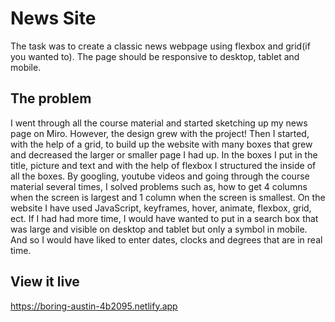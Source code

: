 # News Site

The task was to create a classic news webpage using flexbox and grid(if you wanted to). The page should be responsive to desktop, tablet and mobile.

## The problem

I went through all the course material and started sketching up my news page on Miro. However, the design grew with the project! Then I started, with the help of a grid, to build up the website with many boxes that grew and decreased the larger or smaller page I had up. In the boxes I put in the title, picture and text and with the help of flexbox I structured the inside of all the boxes. 
  By googling, youtube videos and going through the course material several times, I solved problems such as, how to get 4 columns when the screen is largest and 1 column when the screen is smallest. 
  On the website I have used JavaScript, keyframes, hover, animate, flexbox, grid, ect. If I had had more time, I would have wanted to put in a search box that was large and visible on desktop and tablet but only a symbol in mobile. And so I would have liked to enter dates, clocks and degrees that are in real time.


## View it live
https://boring-austin-4b2095.netlify.app
